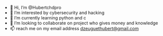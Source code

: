 - 👋 Hi, I’m @Hubertchdpro
- 👀 I’m interested by cybersecurity and hacking
- 🌱 I’m currently learning python and c
- 💞️ I’m looking to collaborate on project who gives money and knowledge
- 📫 reach me on my email address dzeuguethubert@gmail.com

<!---
Hubertchdpro/Hubertchdpro is a ✨ special ✨ repository because its `README.md` (this file) appears on your GitHub profile.
You can click the Preview link to take a look at your changes.
--->
